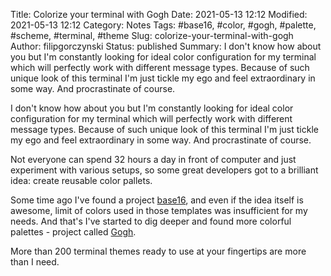 Title: Colorize your terminal with Gogh
Date: 2021-05-13 12:12
Modified: 2021-05-13 12:12
Category: Notes
Tags: #base16, #color, #gogh, #palette, #scheme, #terminal, #theme
Slug: colorize-your-terminal-with-gogh
Author: filipgorczynski
Status: published
Summary: I don't know how about you but I'm constantly looking for ideal color configuration for my terminal which will perfectly work with different message types. Because of such unique look of this terminal I'm just tickle my ego and feel extraordinary in some way. And procrastinate of course.

I don't know how about you but I'm constantly looking for ideal color configuration for my terminal which will perfectly work with different message types. Because of such unique look of this terminal I'm just tickle my ego and feel extraordinary in some way. And procrastinate of course.

Not everyone can spend 32 hours a day in front of computer and just experiment with various setups, so some great developers got to a brilliant idea: create reusable color pallets.

Some time ago I've found a project [base16](http://chriskempson.com/projects/base16/), and even if the idea itself is awesome, limit of colors used in those templates was insufficient for my needs. And that's I've started to dig deeper and found more colorful palettes - project called [Gogh](http://mayccoll.github.io/Gogh/).

More than 200 terminal themes ready to use at your fingertips are more than I need.
